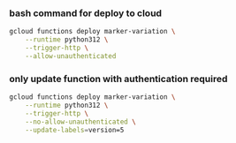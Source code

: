 ### bash command for deploy to cloud
```bash
gcloud functions deploy marker-variation \
    --runtime python312 \
    --trigger-http \
    --allow-unauthenticated
```

### only update function with authentication required
```bash
gcloud functions deploy marker-variation \
    --runtime python312 \
    --trigger-http \
    --no-allow-unauthenticated \
    --update-labels=version=5
```